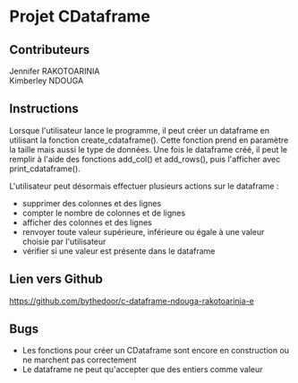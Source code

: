 # Projet CDataframe

## Contributeurs
Jennifer RAKOTOARINIA \
Kimberley NDOUGA
## Instructions
Lorsque l'utilisateur lance le programme, il peut créer un dataframe
en utilisant la fonction create_cdataframe(). Cette fonction prend en paramètre la taille mais aussi le type de données. Une fois le dataframe créé, il peut le remplir à l'aide des fonctions add_col() et add_rows(), puis l'afficher avec print_cdataframe(). 

L'utilisateur peut désormais effectuer plusieurs actions sur le dataframe :
* supprimer des colonnes et des lignes
* compter le nombre de colonnes et de lignes
* afficher des colonnes et des lignes
* renvoyer toute valeur supérieure, inférieure ou égale à une valeur choisie par l'utilisateur
* vérifier si une valeur est présente dans le dataframe

## Lien vers Github
https://github.com/bythedoor/c-dataframe-ndouga-rakotoarinia-e

## Bugs
* Les fonctions pour créer un CDataframe sont encore en construction ou ne marchent pas correctement
* Le dataframe ne peut qu'accepter que des entiers comme valeur
